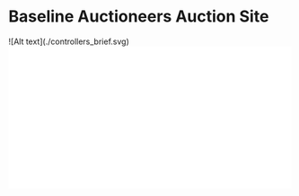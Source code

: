 # Baseline Auctioneers Auction Site
<p align=""center>
![Alt text](./controllers_brief.svg)
<img src="./logo.svg">
</p>
